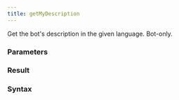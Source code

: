 ```yaml
---
title: getMyDescription
---
```


Get the bot's description in the given language. Bot-only.


### Parameters 



### Result 



### Syntax





